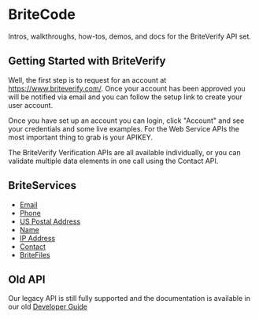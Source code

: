 BriteCode
=========
Intros, walkthroughs, how-tos, demos, and docs for the BriteVerify API set.

Getting Started with BriteVerify
--------------------------------
Well, the first step is to request for an account at https://www.briteverify.com/. Once your account has been approved you will be notified via email and you can follow the setup link to create your user account.

Once you have set up an account you can login, click "Account" and see your credentials and some live examples. For the Web Service APIs the most important thing to grab is your APIKEY.

The BriteVerify Verification APIs are all available individually, or you can validate multiple data elements in one call using the Contact API.

BriteServices
-------------

* [Email](https://github.com/BriteVerify/BriteCode/blob/master/email.md)
* [Phone](https://github.com/BriteVerify/BriteCode/blob/master/phone.md)
* [US Postal Address](https://github.com/BriteVerify/BriteCode/blob/master/address.md)
* [Name](https://github.com/BriteVerify/BriteCode/blob/master/name.md)
* [IP Address](https://github.com/BriteVerify/BriteCode/blob/master/ip.md)
* [Contact](https://github.com/BriteVerify/BriteCode/blob/master/contact.md)
* [BriteFiles](https://github.com/BriteVerify/BriteCode/blob/master/brite_files.md)


Old API
-------
Our legacy API is still fully supported and the documentation is available in our old [Developer Guide](http://docs.google.com/fileview?id=0B0VBKKQ-VS7CYmJlMTY0MTQtNzA0MC00ZjlkLWFlMGQtZmYyN2Y3ZGI5NGMz&hl=en&authkey=CKSAocMI)



